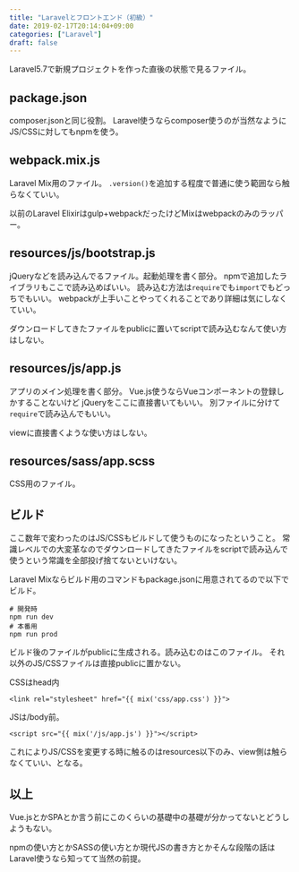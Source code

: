 ```yaml
---
title: "Laravelとフロントエンド（初級）"
date: 2019-02-17T20:14:04+09:00
categories: ["Laravel"]
draft: false
---
```


Laravel5.7で新規プロジェクトを作った直後の状態で見るファイル。

## package.json
composer.jsonと同じ役割。
Laravel使うならcomposer使うのが当然なようにJS/CSSに対してもnpmを使う。

## webpack.mix.js
Laravel Mix用のファイル。
`.version()`を追加する程度で普通に使う範囲なら触らなくていい。

以前のLaravel Elixirはgulp+webpackだったけどMixはwebpackのみのラッパー。

## resources/js/bootstrap.js
jQueryなどを読み込んでるファイル。起動処理を書く部分。
npmで追加したライブラリもここで読み込めばいい。
読み込む方法は`require`でも`import`でもどっちでもいい。
webpackが上手いことやってくれることであり詳細は気にしなくていい。

ダウンロードしてきたファイルをpublicに置いてscriptで読み込むなんて使い方はしない。

## resources/js/app.js
アプリのメイン処理を書く部分。
Vue.js使うならVueコンポーネントの登録しかすることないけど
jQueryをここに直接書いてもいい。
別ファイルに分けて`require`で読み込んでもいい。

viewに直接書くような使い方はしない。

## resources/sass/app.scss
CSS用のファイル。

## ビルド
ここ数年で変わったのはJS/CSSもビルドして使うものになったということ。
常識レベルでの大変革なのでダウンロードしてきたファイルをscriptで読み込んで使うという常識を全部投げ捨てないといけない。

Laravel Mixならビルド用のコマンドもpackage.jsonに用意されてるので以下でビルド。

```
# 開発時
npm run dev
# 本番用
npm run prod
```

ビルド後のファイルがpublicに生成される。読み込むのはこのファイル。
それ以外のJS/CSSファイルは直接publicに置かない。

CSSはhead内

```
<link rel="stylesheet" href="{{ mix('css/app.css') }}">
```

JSは/body前。

```
<script src="{{ mix('/js/app.js') }}"></script>
```

これによりJS/CSSを変更する時に触るのはresources以下のみ、view側は触らなくていい、となる。

## 以上
Vue.jsとかSPAとか言う前にこのくらいの基礎中の基礎が分かってないとどうしようもない。

npmの使い方とかSASSの使い方とか現代JSの書き方とかそんな段階の話はLaravel使うなら知ってて当然の前提。
